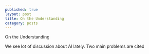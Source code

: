 ```yaml
---
published: true
layout: post
title: On the Understanding
category: posts
---
```


On the Understanding

We see lot of discussion about AI lately. Two main problems are cited 

